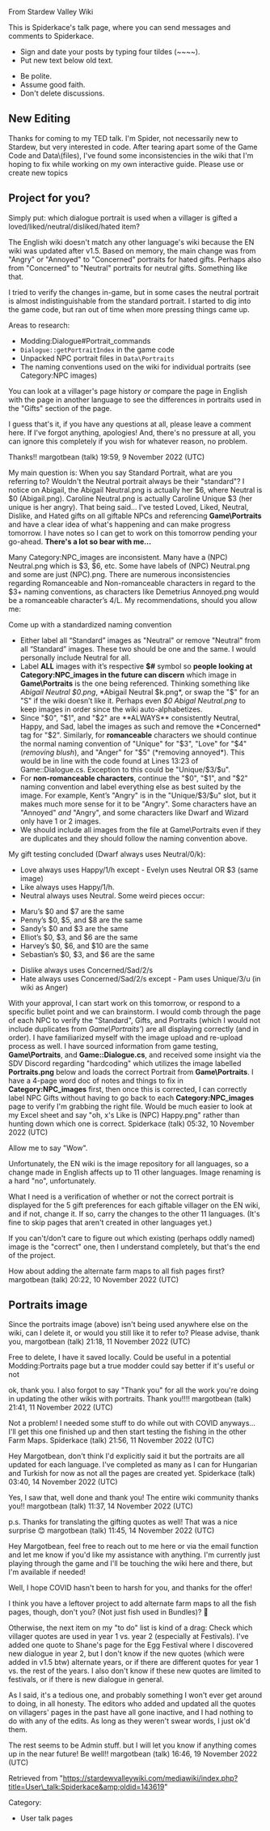 From Stardew Valley Wiki

This is Spiderkace's talk page, where you can send messages and comments to Spiderkace.

- Sign and date your posts by typing four tildes (~~~~).
- Put new text below old text.

<!--THE END-->

- Be polite.
- Assume good faith.
- Don't delete discussions.

## New Editing

Thanks for coming to my TED talk. I'm Spider, not necessarily new to Stardew, but very interested in code. After tearing apart some of the Game Code and Data\\(files), I've found some inconsistencies in the wiki that I'm hoping to fix while working on my own interactive guide. Please use or create new topics

## Project for you?

Simply put: which dialogue portrait is used when a villager is gifted a loved/liked/neutral/disliked/hated item?

The English wiki doesn't match any other language's wiki because the EN wiki was updated after v1.5. Based on memory, the main change was from "Angry" or "Annoyed" to "Concerned" portraits for hated gifts. Perhaps also from "Concerned" to "Neutral" portraits for neutral gifts. Something like that.

I tried to verify the changes in-game, but in some cases the neutral portrait is almost indistinguishable from the standard portrait. I started to dig into the game code, but ran out of time when more pressing things came up.

Areas to research:

- Modding:Dialogue#Portrait\_commands
- `Dialogue::getPortraitIndex` in the game code
- Unpacked NPC portrait files in `Data\Portraits`
- The naming conventions used on the wiki for individual portraits (see Category:NPC images)

You can look at a villager's page history *or* compare the page in English with the page in another language to see the differences in portraits used in the "Gifts" section of the page.

I guess that's it, if you have any questions at all, please leave a comment here. If I've forgot anything, apologies! And, there's no pressure at all, you can ignore this completely if you wish for whatever reason, no problem.

Thanks!! margotbean (talk) 19:59, 9 November 2022 (UTC)

My main question is: When you say Standard Portrait, what are you referring to? Wouldn't the Neutral portrait always be their "standard"? I notice on Abigail, the Abigail Neutral.png is actually her $6, where Neutral is $0 (Abigail.png). Caroline Neutral.png is actually Caroline Unique $3 (her unique is her angry). That being said... I've tested Loved, Liked, Neutral, Dislike, and Hated gifts on all giftable NPCs and referencing **Game\\Portraits** and have a clear idea of what's happening and can make progress tomorrow. I have notes so I can get to work on this tomorrow pending your go-ahead. **There's a lot so bear with me...**

Many Category:NPC\_images are inconsistent. Many have a (NPC) Neutral.png which is $3, $6, etc. Some have labels of (NPC) Neutral.png and some are just (NPC).png. There are numerous inconsistencies regarding Romanceable and Non-romanceable characters in regard to the $3+ naming conventions, as characters like Demetrius Annoyed.png would be a romanceable character’s $4/$L. My recommendations, should you allow me:

Come up with a standardized naming convention

- Either label all “Standard” images as "Neutral" or remove "Neutral" from all “Standard” images. These two should be one and the same. I would personally include Neutral for all.
- Label **ALL** images with it’s respective **$#** symbol so **people looking at Category:NPC\_images in the future can discern** which image in **Game\\Portraits** is the one being referenced. Thinking something like *Abigail Neutral $0.png*, *Abigail Neutral $k.png*, or swap the "$" for an "S" if the wiki doesn’t like it. Perhaps even *$0 Abigal Neutral.png* to keep images in order since the wiki auto-alphabetizes.
- Since "$0", "$1", and "$2" are **ALWAYS** consistently Neutral, Happy, and Sad, label the images as such and remove the *Concerned* tag for "$2". Similarly, for **romanceable** characters we should continue the normal naming convention of "Unique" for "$3", "Love" for "$4" (*removing blush*), and "Anger" for "$5" (*removing annoyed*). This would be in line with the code found at Lines 13:23 of Game::Dialogue.cs. Exception to this could be "Unique/$3/$u".
- For **non-romanceable characters**, continue the "$0", "$1", and "$2" naming convention and label everything else as best suited by the image. For example, Kent’s "Angry" is in the "Unique/$3/$u" slot, but it makes much more sense for it to be "Angry". Some characters have an "Annoyed" *and* "Angry", and some characters like Dwarf and Wizard only have 1 or 2 images.
- We should include all images from the file at Game\\Portraits even if they are duplicates and they should follow the naming convention above.

My gift testing concluded (Dwarf always uses Neutral/$0/$k):

- Love always uses Happy/$1/$h except - Evelyn uses Neutral OR $3 (same image)
- Like always uses Happy/$1/$h.
- Neutral always uses Neutral. Some weird pieces occur:

<!--THE END-->

- Maru’s $0 and $7 are the same
- Penny’s $0, $5, and $8 are the same
- Sandy’s $0 and $3 are the same
- Elliot’s $0, $3, and $6 are the same
- Harvey’s $0, $6, and $10 are the same
- Sebastian’s $0, $3, and $6 are the same

<!--THE END-->

- Dislike always uses Concerned/Sad/$2/$s
- Hate always uses Concerned/Sad/$2/$s except - Pam uses Unique/$3/$u (in wiki as Anger)

With your approval, I can start work on this tomorrow, or respond to a specific bullet point and we can brainstorm. I would comb through the page of each NPC to verify the "Standard", Gifts, and Portraits (which I would not include duplicates from *Game\\Portraits'*) are all displaying correctly (and in order). I have familiarized myself with the image upload and re-upload process as well. I have sourced information from game testing, **Game\\Portraits**, and **Game::Dialogue.cs**, and received some insight via the SDV Discord regarding "hardcoding" which utilizes the image labelled **Portraits.png** below and loads the correct Portrait from **Game\\Portraits**. I have a 4-page word doc of notes and things to fix in **Category:NPC\_images** first, then once this is corrected, I can correctly label NPC Gifts without having to go back to each **Category:NPC\_images** page to verify I'm grabbing the right file. Would be much easier to look at my Excel sheet and say "oh, x's Like is (NPC) Happy.png" rather than hunting down which one is correct. Spiderkace (talk) 05:32, 10 November 2022 (UTC)

Allow me to say "Wow".

Unfortunately, the EN wiki is the image repository for all languages, so a change made in English affects up to 11 other languages. Image renaming is a hard "no", unfortunately.

What I need is a verification of whether or not the correct portrait is displayed for the 5 gift preferences for each giftable villager on the EN wiki, and if not, change it. If so, carry the changes to the other 11 languages. (It's fine to skip pages that aren't created in other languages yet.)

If you can't/don't care to figure out which existing (perhaps oddly named) image is the "correct" one, then I understand completely, but that's the end of the project.

How about adding the alternate farm maps to all fish pages first? margotbean (talk) 20:22, 10 November 2022 (UTC)

## Portraits image

Since the portraits image (above) isn't being used anywhere else on the wiki, can I delete it, or would you still like it to refer to? Please advise, thank you, margotbean (talk) 21:18, 11 November 2022 (UTC)

Free to delete, I have it saved locally. Could be useful in a potential Modding:Portraits page but a true modder could say better if it's useful or not

ok, thank you. I also forgot to say "Thank you" for all the work you're doing in updating the other wikis with portraits. Thank you!!!! margotbean (talk) 21:41, 11 November 2022 (UTC)

Not a problem! I needed some stuff to do while out with COVID anyways... I'll get this one finished up and then start testing the fishing in the other Farm Maps. Spiderkace (talk) 21:56, 11 November 2022 (UTC)

Hey Margotbean, don't think I'd explicitly said it but the portraits are all updated for each language. I've completed as many as I can for Hungarian and Turkish for now as not all the pages are created yet. Spiderkace (talk) 03:40, 14 November 2022 (UTC)

Yes, I saw that, well done and thank you! The entire wiki community thanks you!! margotbean (talk) 11:37, 14 November 2022 (UTC)

p.s. Thanks for translating the gifting quotes as well! That was a nice surprise 😊 margotbean (talk) 11:45, 14 November 2022 (UTC)

Hey Margotbean, feel free to reach out to me here or via the email function and let me know if you'd like my assistance with anything. I'm currently just playing through the game and I'll be touching the wiki here and there, but I'm available if needed!

Well, I hope COVID hasn't been to harsh for you, and thanks for the offer!

I think you have a leftover project to add alternate farm maps to all the fish pages, though, don't you? (Not just fish used in Bundles)? 🤔

Otherwise, the next item on my "to do" list is kind of a drag: Check which villager quotes are used in year 1 vs. year 2 (especially at Festivals). I've added one quote to Shane's page for the Egg Festival where I discovered new dialogue in year 2, but I don't know if the new quotes (which were added in v1.5 btw) alternate years, or if there are different quotes for year 1 vs. the rest of the years. I also don't know if these new quotes are limited to festivals, or if there is new dialogue in general.

As I said, it's a tedious one, and probably something I won't ever get around to doing, in all honesty. The editors who added and updated all the quotes on villagers' pages in the past have all gone inactive, and I had nothing to do with any of the edits. As long as they weren't swear words, I just ok'd them.

The rest seems to be Admin stuff. but I will let you know if anything comes up in the near future! Be well!! margotbean (talk) 16:46, 19 November 2022 (UTC)

Retrieved from "https://stardewvalleywiki.com/mediawiki/index.php?title=User\_talk:Spiderkace&amp;oldid=143619"

Category:

- User talk pages